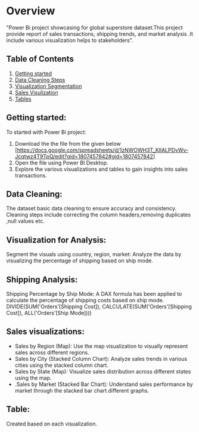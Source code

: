 # Overview

"Power Bi project showcasing  for global superstore dataset.This project provide report of sales transactions, shipping trends, and market analysis .It include various visualization helps to stakeholders".

## Table of Contents
1. [Getting started](#)
2. [Data Cleaning Steps](#data-cleaning-steps)
3. [Visualization Segmentation](#)
4. [Sales Visulization](#)
5. [Tables](#)


## Getting started:
 To started with Power Bi project:
 1. Download the the file from the given below
 [https://docs.google.com/spreadsheets/d/1zNWOWH3T_KllALPDvWv-Jcqtwz4T9TpQ/edit?gid=1807457842#gid=1807457842]
 2. Open the file using Power BI Desktop.
 3. Explore the various visualizations and tables to gain insights into sales transactions.

## Data Cleaning: 
The dataset basic data cleaning to ensure accuracy and consistency. Cleaning steps include correcting the column headers,removing duplicates ,null values etc.

## Visualization for Analysis:
Segment the visuals using country, region, market: 
Analyze the data by visualizing the percentage of shipping based on ship mode.

## Shipping Analysis:
Shipping Percentage by Ship Mode:
A DAX formula has been applied to calculate the percentage of shipping costs based on ship mode.
         DIVIDE(SUM('Orders'[Shipping Cost]), CALCULATE(SUM('Orders'[Shipping Cost]), ALL('Orders'[Ship Mode])))

## Sales visualizations:
* Sales by Region (Map):
Use the map visualization to visually represent sales across different regions.
* Sales by City (Stacked Column Chart):
Analyze sales trends in various cities using the stacked column chart.
* Sales by State (Map):
Visualize sales distribution across different states using the map.
* .Sales by Market (Stacked Bar Chart):
Understand sales performance by market through the stacked bar chart.different graphs.

## Table:
Created based on each visualization.

